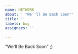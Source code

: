 ```yaml
---
name: NETWORK
about: ' "We''ll Be Back Soon"'
title: ''
labels: bug
assignees: ''

---
```


"We'll Be Back Soon" ;)
